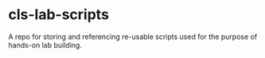 # cls-lab-scripts

A repo for storing and referencing re-usable scripts used for the purpose of hands-on lab building.
